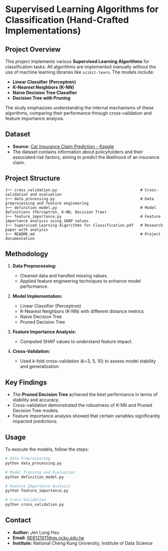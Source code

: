 # Supervised Learning Algorithms for Classification (Hand-Crafted Implementations)

## Project Overview
This project implements various **Supervised Learning Algorithms** for classification tasks. All algorithms are implemented manually without the use of machine learning libraries like `scikit-learn`. The models include:

- **Linear Classifier (Perceptron)**
- **K-Nearest Neighbors (K-NN)**
- **Naive Decision Tree Classifier**
- **Decision Tree with Pruning**

The study emphasizes understanding the internal mechanisms of these algorithms, comparing their performance through cross-validation and feature importance analysis.

## Dataset
- **Source:** [Car Insurance Claim Prediction - Kaggle](https://www.kaggle.com/datasets/ifteshanajnin/carinsuranceclaimprediction-classification/data)
- The dataset contains information about policyholders and their associated risk factors, aiming to predict the likelihood of an insurance claim.

## Project Structure
```
├── cross_validation.py                                     # Cross-validation and evaluation
├── data_processing.py                                      # Data preprocessing and feature engineering
├── definition_model.py                                     # Model definitions (Perceptron, K-NN, Decision Tree)
├── feature_importance.py                                   # Feature importance analysis using SHAP values
├── Supervised Learning Algorithms for Classification.pdf   # Research paper with analysis
├── README.md                                               # Project documentation
```

## Methodology
1. **Data Preprocessing:**
   - Cleaned data and handled missing values.
   - Applied feature engineering techniques to enhance model performance.

2. **Model Implementation:**
   - Linear Classifier (Perceptron)
   - K-Nearest Neighbors (K-NN) with different distance metrics
   - Naive Decision Tree
   - Pruned Decision Tree

3. **Feature Importance Analysis:**
   - Computed SHAP values to understand feature impact.

4. **Cross-Validation:**
   - Used k-fold cross-validation (k=3, 5, 10) to assess model stability and generalization.

## Key Findings
- The **Pruned Decision Tree** achieved the best performance in terms of stability and accuracy.
- Cross-validation demonstrated the robustness of K-NN and Pruned Decision Tree models.
- Feature importance analysis showed that certain variables significantly impacted predictions.

## Usage
To execute the models, follow the steps:

```bash
# Data Preprocessing
python data_processing.py

# Model Training and Evaluation
python definition_model.py

# Feature Importance Analysis
python feature_importance.py

# Cross-Validation
python cross_validation.py
```

## Contact
- **Author:** Jen Lung Hsu
- **Email:** RE6121011@gs.ncku.edu.tw
- **Institute:** National Cheng Kung University, Institute of Data Science
